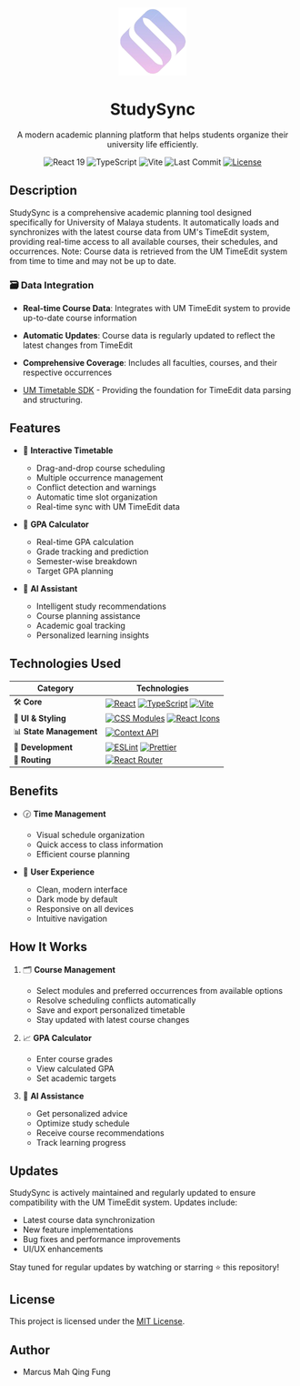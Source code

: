 <div align="center">
  <img src="/public/studysync.png" alt="StudySync Logo" width="120" height="120" />
  <h1>StudySync</h1>
  <p>A modern academic planning platform that helps students organize their university life efficiently.</p>

  <div>
    <img src="https://img.shields.io/badge/React-19-blue?style=for-the-badge&logo=react" alt="React 19" />
    <img src="https://img.shields.io/badge/TypeScript-5.2-blue?style=for-the-badge&logo=typescript" alt="TypeScript" />
    <img src="https://img.shields.io/badge/Vite-5.0-blue?style=for-the-badge&logo=vite" alt="Vite" />
    <img src="https://img.shields.io/github/last-commit/MarcusMQF/StudySync?style=for-the-badge&color=green" alt="Last Commit" />
    <a href="./LICENSE">
      <img src="https://img.shields.io/badge/License-MIT-green?style=for-the-badge" alt="License" />
    </a>
  </div>
</div>

## Description

StudySync is a comprehensive academic planning tool designed specifically for University of Malaya students. It automatically loads and synchronizes with the latest course data from UM's TimeEdit system, providing real-time access to all available courses, their schedules, and occurrences.
Note: Course data is retrieved from the UM TimeEdit system from time to time and may not be up to date.

### 🗃️ Data Integration
- **Real-time Course Data**: Integrates with UM TimeEdit system to provide up-to-date course information
- **Automatic Updates**: Course data is regularly updated to reflect the latest changes from TimeEdit
- **Comprehensive Coverage**: Includes all faculties, courses, and their respective occurrences

- [UM Timetable SDK](https://github.com/damnitjoshua/um-timetable-sdk) - Providing the foundation for TimeEdit data parsing and structuring.

## Features

- 📅 **Interactive Timetable**
  - Drag-and-drop course scheduling
  - Multiple occurrence management
  - Conflict detection and warnings
  - Automatic time slot organization
  - Real-time sync with UM TimeEdit data

- 🎯 **GPA Calculator**
  - Real-time GPA calculation
  - Grade tracking and prediction
  - Semester-wise breakdown
  - Target GPA planning

- 🤖 **AI Assistant**
  - Intelligent study recommendations
  - Course planning assistance
  - Academic goal tracking
  - Personalized learning insights

## Technologies Used

| Category | Technologies |
|----------|-------------|
| 🛠️ **Core** | [![React](https://img.shields.io/badge/-React%2019-61DAFB?style=flat&logo=react&logoColor=black)](https://reactjs.org/) [![TypeScript](https://img.shields.io/badge/-TypeScript%205.2-3178C6?style=flat&logo=typescript&logoColor=white)](https://www.typescriptlang.org/) [![Vite](https://img.shields.io/badge/-Vite%205.0-646CFF?style=flat&logo=vite&logoColor=white)](https://vitejs.dev/) |
| 🎨 **UI & Styling** | [![CSS Modules](https://img.shields.io/badge/-CSS%20Modules-000000?style=flat&logo=css3&logoColor=white)](https://github.com/css-modules/css-modules) [![React Icons](https://img.shields.io/badge/-React%20Icons-61DAFB?style=flat&logo=react&logoColor=black)](https://react-icons.github.io/react-icons/) |
| 📊 **State Management** | [![Context API](https://img.shields.io/badge/-Context%20API-61DAFB?style=flat&logo=react&logoColor=black)](https://reactjs.org/docs/context.html)
| 🔧 **Development** | [![ESLint](https://img.shields.io/badge/-ESLint-4B32C3?style=flat&logo=eslint&logoColor=white)](https://eslint.org/) [![Prettier](https://img.shields.io/badge/-Prettier-F7B93E?style=flat&logo=prettier&logoColor=black)](https://prettier.io/) |
| 🧭 **Routing** | [![React Router](https://img.shields.io/badge/-React%20Router-CA4245?style=flat&logo=react-router&logoColor=white)](https://reactrouter.com/) |

## Benefits

- 🕝 **Time Management**
  - Visual schedule organization
  - Quick access to class information
  - Efficient course planning

- 💖 **User Experience**
  - Clean, modern interface
  - Dark mode by default
  - Responsive on all devices
  - Intuitive navigation

## How It Works

1. 🗂️ **Course Management**
   - Select modules and preferred occurrences from available options
   - Resolve scheduling conflicts automatically
   - Save and export personalized timetable
   - Stay updated with latest course changes

2. 📈 **GPA Calculator**
   - Enter course grades
   - View calculated GPA
   - Set academic targets

3. 🤖 **AI Assistance**
   - Get personalized advice
   - Optimize study schedule
   - Receive course recommendations
   - Track learning progress

## Updates

StudySync is actively maintained and regularly updated to ensure compatibility with the UM TimeEdit system. Updates include:
- Latest course data synchronization
- New feature implementations
- Bug fixes and performance improvements
- UI/UX enhancements

Stay tuned for regular updates by watching or starring ⭐ this repository!

## License

This project is licensed under the [MIT License](./LICENSE).

## Author
- Marcus Mah Qing Fung